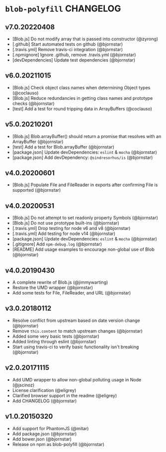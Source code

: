 # `blob-polyfill` CHANGELOG

## v7.0.20220408
* [Blob.js] Do not modify array that is passed into constructor (@zyrong)
* [.github] Start automated tests on github (@bjornstar)
* [.travis.yml] Remove travis-ci integration (@bjornstar)
* [.npmignore] Ignore .github, remove .travis.yml (@bjornstar)
* [devDependencies] Update test dependencies (@bjornstar)

## v6.0.20211015
* [Blob.js] Check object class names when determining Object types (@coclauso)
* [Blob.js] Reduce redundancies in getting class names and prototype checks (@bjornstar)
* [test] Add a test for round tripping data in ArrayBuffers (@coclauso)

## v5.0.20210201
* [Blob.js] Blob.arrayBuffer() should return a promise that resolves with an ArrayBuffer (@bjornstar)
* [test] Add a test for Blob.arrayBuffer (@bjornstar)
* [package.json] Update devDependencies: `eslint` & `mocha` (@bjornstar)
* [package.json] Add devDependency: `@sindresorhus/is` (@bjornstar)

## v4.0.20200601
* [Blob.js] Populate File and FileReader in exports after confirming File is supported (@bjornstar)

## v4.0.20200531
* [Blob.js] Do not attempt to set readonly property Symbols (@bjornstar)
* [Blob.js] Do not use prototype built-ins (@bjornstar)
* [.travis.yml] Drop testing for node v6 and v8 (@bjornstar)
* [.travis.yml] Add testing for node v14 (@bjornstar)
* [package.json] Update devDependencies: `eslint` & `mocha` (@bjornstar)
* [.gitignore] Add `npm-debug.log` (@bjornstar)
* [README] Add usage examples to encourage non-global use of Blob (@bjornstar)

## v4.0.20190430
* A complete rewrite of Blob.js (@jimmywarting)
* Restore the UMD wrapper (@bjornstar)
* Add some tests for File, FileReader, and URL (@bjornstar)

## v3.0.20180112
* Resolve conflict from upstream based on date version change (@bjornstar)
* Remove `this.content` to match upstream changes (@bjornstar)
* Added some very basic tests (@bjornstar)
* Added linting through eslint (@bjornstar)
* Start using travis-ci to verify basic functionality isn't breaking (@bjornstar)

## v2.0.20171115
* Add UMD wrapper to allow non-global polluting usage in Node (@jscinoz)
* License clarification (@eligrey)
* Clarified browser support in the readme (@eligrey)
* Add CHANGELOG (@bjornstar)

## v1.0.20150320
* Add support for PhantomJS (@mitar)
* Add package.json (@bjornstar)
* Add bower.json (@bjornstar)
* Release on npm as blob-polyfill (@bjornstar)

